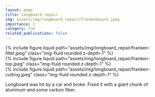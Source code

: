 ```yaml
---
layout: page
title: longboard repair
img: assets/img/longboard_repair/frankenboard.jpeg
importance: 1
category: fun
related_publications: false
---
```


<div class="row">
    <div class="col-sm mt-3 mt-md-0">
        {% include figure.liquid path="assets/img/longboard_repair/franken-fillet.jpeg" class="img-fluid rounded z-depth-1" %}
    </div>
    <div class="col-sm mt-3 mt-md-0">
        {% include figure.liquid path="assets/img/longboard_repair/franken-top.jpeg" class="img-fluid rounded z-depth-1" %}
    </div>
    <div class="col-sm mt-3 mt-md-0">
        {% include figure.liquid path="assets/img/longboard_repair/franken-cutting.jpeg" class="img-fluid rounded z-depth-1" %}
    </div>
</div>

Longboard was hit by a car and broke. Fixed it with a giant chunk of aluminum and some carbon fiber. 
